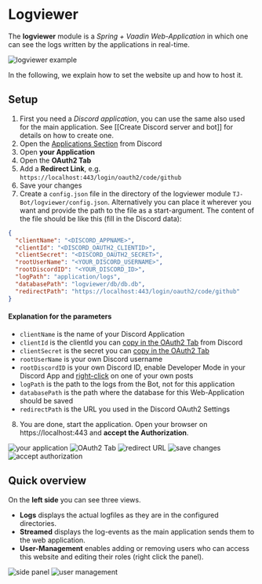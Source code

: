 # Logviewer

The **logviewer** module is a _Spring + Vaadin Web-Application_ in which one can see the logs written by the applications in real-time.

![logviewer example](https://i.imgur.com/5cuZI85.png)

In the following, we explain how to set the website up and how to host it.

## Setup

1. First you need a _Discord application_, you can use the same also used for the main application. See [[Create Discord server and bot]] for details on how to create one.
2. Open the [Applications Section](https://discord.com/developers/applications) from Discord 
3. Open **your Application**
4. Open the **OAuth2 Tab**
5. Add a **Redirect Link**, e.g. `https://localhost:443/login/oauth2/code/github`
6. Save your changes
7. Create a `config.json` file in the directory of the logviewer module `TJ-Bot/logviewer/config.json`. Alternatively you can place it wherever you want and provide the path to the file as a start-argument. The content of the file should be like this (fill in the Discord data):
```json
{
  "clientName": "<DISCORD_APPNAME>",
  "clientId": "<DISCORD_OAUTH2_CLIENTID>",
  "clientSecret": "<DISCORD_OAUTH2_SECRET>",
  "rootUserName": "<YOUR_DISCORD_USERNAME>",
  "rootDiscordID": "<YOUR_DISCORD_ID>",
  "logPath": "application/logs",
  "databasePath": "logviewer/db/db.db",
  "redirectPath": "https://localhost:443/login/oauth2/code/github"
}
```
#### Explanation for the parameters

* `clientName` is the name of your Discord Application
* `clientId` is the clientId you can [copy in the OAuth2 Tab](https://i.imgur.com/x7mUyUW.png) from Discord
* `clientSecret` is the secret you can [copy in the OAuth2 Tab](https://i.imgur.com/YEJzMAS.png)
* `rootUserName` is your own Discord username
* `rootDiscordID` is your own Discord ID, enable Developer Mode in your Discord App and [right-click](https://i.imgur.com/z0FjqPC.png) on one of your own posts
* `logPath` is the path to the logs from the Bot, not for this application
* `databasePath` is the path where the database for this Web-Application should be saved
* `redirectPath` is the URL you used in the Discord OAuth2 Settings

8. You are done, start the application. Open your browser on https://localhost:443 and **accept the Authorization**.

![your application](https://i.imgur.com/6N6JHDk.png)
![OAuth2 Tab](https://i.imgur.com/XCAvBl1.png)
![redirect URL](https://i.imgur.com/xOhLbSB.png)
![save changes](https://i.imgur.com/bYzMUX5.png)
![accept authorization](https://i.imgur.com/I7s1alf.png)

## Quick overview

On the **left side** you can see three views.
* **Logs** displays the actual logfiles as they are in the configured directories.
* **Streamed** displays the log-events as the main application sends them to the web application.
* **User-Management** enables adding or removing users who can access this website and editing their roles (right click the panel).

![side panel](https://i.imgur.com/RM1tCy6.png)
![user management](https://i.imgur.com/xCygzQZ.png)